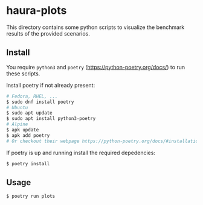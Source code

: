 # haura-plots

This directory contains some python scripts to visualize the benchmark results
of the provided scenarios.

## Install

You require `python3` and `poetry` (https://python-poetry.org/docs/) to run
these scripts.

Install poetry if not already present:

``` sh
# Fedora, RHEL, ...
$ sudo dnf install poetry
# Ubuntu
$ sudo apt update
$ sudo apt install python3-poetry
# Alpine
$ apk update
$ apk add poetry
# Or checkout their webpage https://python-poetry.org/docs/#installation
```

If poetry is up and running install the required depedencies:

``` sh
$ poetry install
```

## Usage

``` sh
$ poetry run plots
```

